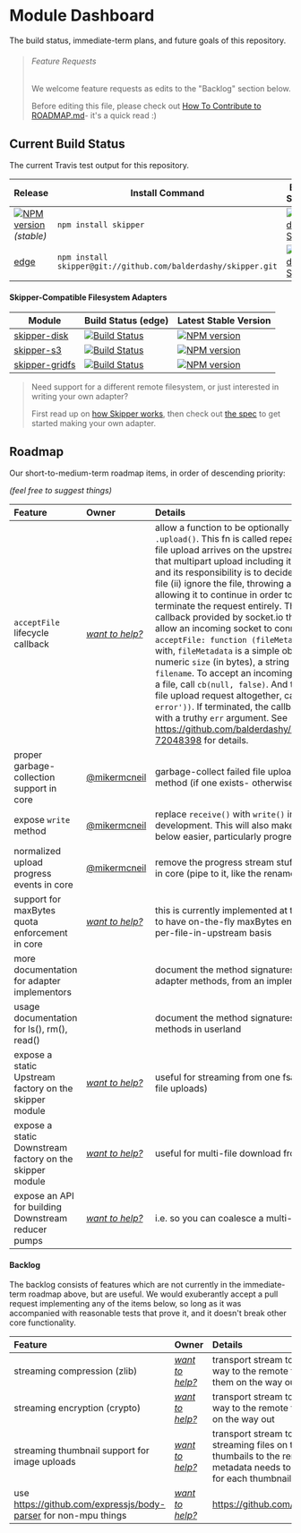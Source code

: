 # Module Dashboard

The build status, immediate-term plans, and future goals of this repository.

> ###### Feature Requests
> 
> We welcome feature requests as edits to the "Backlog" section below.
>
> Before editing this file, please check out [How To Contribute to ROADMAP.md](https://gist.github.com/mikermcneil/bdad2108f3d9a9a5c5ed)- it's a quick read :)


## Current Build Status

The current Travis test output for this repository.

| Release                                                                                                                 | Install Command                                                | Build Status
|------------------------------------------------------------------------------------------------------------------------ | -------------------------------------------------------------- | -----------------
| [![NPM version](https://badge.fury.io/js/skipper.png)](https://github.com/balderdashy/skipper/tree/stable) _(stable)_  | `npm install skipper`                                          | [![Build Status](https://travis-ci.org/balderdashy/skipper.png?branch=stable)](https://travis-ci.org/balderdashy/skipper) |
| [edge](https://github.com/balderdashy/skipper/tree/master)                                                              | `npm install skipper@git://github.com/balderdashy/skipper.git` | [![Build Status](https://travis-ci.org/balderdashy/skipper.png?branch=master)](https://travis-ci.org/balderdashy/skipper) |

#### Skipper-Compatible Filesystem Adapters

| Module                       | Build Status (edge)                                                                                                                     | Latest Stable Version
| ---------------------------- | --------------------------------------------------------------------------------------------------------------------------------------- | ------------------------------------------------------------------------------------------------
| [skipper-disk](https://github.com/balderdashy/skipper-disk)                 | [![Build Status](https://travis-ci.org/balderdashy/skipper-disk.png?branch=master)](https://travis-ci.org/balderdashy/skipper-disk)     | [![NPM version](https://badge.fury.io/js/skipper-disk.png)](https://www.npmjs.org/package/skipper-disk)
| [skipper-s3](https://github.com/balderdashy/skipper-s3)                   | [![Build Status](https://travis-ci.org/balderdashy/skipper-s3.png?branch=master)](https://travis-ci.org/balderdashy/skipper-s3)         | [![NPM version](https://badge.fury.io/js/skipper-s3.png)](https://www.npmjs.org/package/skipper-s3)
| [skipper-gridfs](https://github.com/willhuang85/skipper-gridfs)               | [![Build Status](https://travis-ci.org/willhuang85/skipper-gridfs.png?branch=master)](https://travis-ci.org/willhuang85/skipper-gridfs) | [![NPM version](https://badge.fury.io/js/skipper-gridfs.png)](https://www.npmjs.org/package/skipper-gridfs)

> Need support for a different remote filesystem, or just interested in writing your own adapter?
>
> First read up on [how Skipper works](https://github.com/balderdashy/skipper#background), then check out [the spec](https://github.com/balderdashy/skipper#what-are-filesystem-adapters) to get started making your own adapter.



## Roadmap

Our short-to-medium-term roadmap items, in order of descending priority:

_(feel free to suggest things)_

 Feature                                                  | Owner                                                                            | Details     
 :------------------------------------------------------- | :------------------------------------------------------------------------------- | :------
  `acceptFile` lifecycle callback                    | [_want to help?_](https://github.com/balderdashy/skipper/edit/master/ROADMAP.md) | allow a function to be optionally passed in as an option to `.upload()`.  This fn is called repeatedly- each time a new incoming file upload arrives on the upstream.  It is passed metadata about that multipart upload including its proclaimed size, MIME type, etc., and its responsibility is to decide whether to (i) start uploading the file (ii) ignore the file, throwing away its incoming bytes, but allowing it to continue in order to handle the other files, or (iii) terminate the request entirely.  This could work a lot like the `accept` callback provided by socket.io that determines whether or not to allow an incoming socket to connect. Function signature:  `acceptFile: function (fileMetadata,cb){}`, where, at least to start with, `fileMetadata` is a simple object with three properties: a numeric `size` (in bytes), a string `type` (MIME type), and a string `filename`. To accept an incoming file, call `cb(null, true)`.  To ignore a file, call `cb(null, false)`. And to terminate, giving up on the entire file upload request altogether, call `cb(new Error('some helpful error'))`.  If terminated, the callback to `.upload()` will be triggered with a truthy `err` argument. See https://github.com/balderdashy/skipper/issues/54#issuecomment-72048398 for details.
 proper garbage-collection support in core                | [@mikermcneil](https://github.com/mikermcneil)                                   | garbage-collect failed file uploads using the adapter's rm() method (if one exists- otherwise emit a warning)
 expose `write` method                | [@mikermcneil](https://github.com/mikermcneil)                                   | replace `receive()` with `write()` in order to simplify adapter development.  This will also make a lot of the other stuff on the list below easier, particularly progress events.
 normalized upload progress events in core                | [@mikermcneil](https://github.com/mikermcneil)                                   | remove the progress stream stuff from skipper-disk and include it in core (pipe to it, like the renamer pump)
 support for maxBytes quota enforcement in core           | [_want to help?_](https://github.com/balderdashy/skipper/edit/master/ROADMAP.md) | this is currently implemented at the adapter level.  would be better to have on-the-fly maxBytes enforcement on a per-upstream or per-file-in-upstream basis
 more documentation for adapter implementors                |                                    | document the method signatures/expected results/etc. for the adapter methods, from an implementation perspective
 usage documentation for ls(), rm(), read()           |                                    | document the method signatures/expected results/etc. for these methods in userland
 expose a static Upstream factory on the skipper module   | [_want to help?_](https://github.com/balderdashy/skipper/edit/master/ROADMAP.md) | useful for streaming from one fsadapter to another (i.e. not just for file uploads)
 expose a static Downstream factory on the skipper module | [_want to help?_](https://github.com/balderdashy/skipper/edit/master/ROADMAP.md) | useful for multi-file download from fsadapters
 expose an API for building Downstream reducer pumps      | [_want to help?_](https://github.com/balderdashy/skipper/edit/master/ROADMAP.md) | i.e. so you can coalesce a multi-file download into a zip archive


#### Backlog

The backlog consists of features which are not currently in the immediate-term roadmap above, but are useful.  We would exuberantly accept a pull request implementing any of the items below, so long as it was accompanied with reasonable tests that prove it, and it doesn't break other core functionality.

 Feature                                         | Owner                                                                            | Details     
 :---------------------------------------------- | :------------------------------------------------------------------------------- | :------
 streaming compression (zlib)                    | [_want to help?_](https://github.com/balderdashy/skipper/edit/master/ROADMAP.md) | transport stream to compress file uploads on their way to the remote filesystem, and decomopress them on the way out
 streaming encryption (crypto)                   | [_want to help?_](https://github.com/balderdashy/skipper/edit/master/ROADMAP.md) | transport stream to encrypt file uploads on their way to the remote filesystem, and decrypt them on the way out
 streaming thumbnail support for image uploads   | [_want to help?_](https://github.com/balderdashy/skipper/edit/master/ROADMAP.md) | transport stream to create thumbnails from streaming files on the fly, then also persist those thumbails to the remote filesystem.  Returned metadata needs to provide file descriptors (`fd`s) for each thumbnail.
 use https://github.com/expressjs/body-parser for non-mpu things | [_want to help?_](https://github.com/balderdashy/skipper/edit/master/ROADMAP.md) | https://github.com/balderdashy/skipper/issues/25

